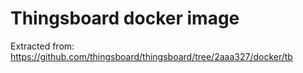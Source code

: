 # Thingsboard docker image

Extracted from: https://github.com/thingsboard/thingsboard/tree/2aaa327/docker/tb
